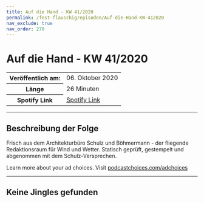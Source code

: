 ```yaml
---
title: Auf die Hand - KW 41/2020
permalink: /fest-flauschig/episoden/Auf-die-Hand-KW-412020
nav_exclude: true
nav_order: 270
---
```


# Auf die Hand - KW 41/2020
<table class="resp-table dcf-table dcf-table-responsive dcf-table-bordered dcf-table-striped dcf-w-100%">
                    <tbody>
                        <tr>
                            <th scope="row">Veröffentlich am:</th>
                            <td data-label="Veröffentlich am:">06. Oktober 2020</td>
                        </tr>
                        <tr>
                            <th scope="row">Länge </th>
                            <td data-label="Länge ">26 Minuten</td>
                        </tr><tr>
                                <th scope="row">Spotify Link</th>
                                <td data-label="Spotify Link"><a href="https://open.spotify.com/episode/0fjyoZAg4if0Zqgn7yn4Qq">Spotify Link</a></td>
                            </tr></tbody>
                </table>

***

## Beschreibung der Folge

<div>
<p>Frisch aus dem Architekturbüro Schulz und Böhmermann - der fliegende Redaktionsraum für Wind und Wetter. Statisch geprüft, gestempelt und abgenommen mit dem Schulz-Versprechen.</p><p> </p><p>Learn more about your ad choices. Visit <a href="https://podcastchoices.com/adchoices">podcastchoices.com/adchoices</a></p>  
</div>

***

## Keine Jingles gefunden